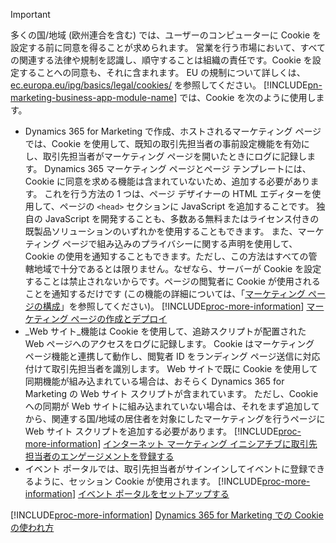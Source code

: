 > [!IMPORTANT]
> 多くの国/地域 (欧州連合を含む) では、ユーザーのコンピューターに Cookie を設定する前に同意を得ることが求められます。 営業を行う市場において、すべての関連する法律や規制を認識し、順守することは組織の責任です。Cookie を設定することへの同意も、それに含まれます。 EU の規制について詳しくは、[ec.europa.eu/ipg/basics/legal/cookies/](http://ec.europa.eu/ipg/basics/legal/cookies/) を参照してください。 [!INCLUDE[pn-marketing-business-app-module-name](../includes/pn-marketing-business-app-module-name.md)] では、Cookie を次のように使用します。
> - Dynamics 365 for Marketing で作成、ホストされるマーケティング ページでは、Cookie を使用して、既知の取引先担当者の事前設定機能を有効にし、取引先担当者がマーケティング ページを開いたときにログに記録します。 Dynamics 365 マーケティング ページとページ テンプレートには、Cookie に同意を求める機能は含まれていないため、追加する必要があります。 これを行う方法の 1 つは、ページ デザイナーの HTML エディターを使用して、ページの `<head>` セクションに JavaScript を追加することです。 独自の JavaScript を開発することも、多数ある無料またはライセンス付きの既製品ソリューションのいずれかを使用することもできます。 また、マーケティング ページで組み込みのプライバシーに関する声明を使用して、Cookie の使用を通知することもできます。ただし、この方法はすべての管轄地域で十分であるとは限りません。なぜなら、サーバーが Cookie を設定することは禁止されないからです。ページの閲覧者に Cookie が使用されることを通知するだけです (この機能の詳細については、「[マーケティング ページの構成](../marketing/marketing-settings.md#config-mkt-pages)」を参照してください)。 [!INCLUDE[proc-more-information](../includes/proc-more-information.md)] [マーケティング ページの作成とデプロイ](../marketing/create-deploy-marketing-pages.md)
> - _Web サイト_機能は Cookie を使用して、追跡スクリプトが配置された Web ページへのアクセスをログに記録します。 Cookie はマーケティング ページ機能と連携して動作し、閲覧者 ID をランディング ページ送信に対応付けて取引先担当者を識別します。 Web サイトで既に Cookie を使用して同期機能が組み込まれている場合は、おそらく Dynamics 365 for Marketing の Web サイト スクリプトが含まれています。 ただし、Cookie への同期が Web サイトに組み込まれていない場合は、それをまず追加してから、関連する国/地域の居住者を対象にしたマーケティングを行うページに Web サイト スクリプトを追加する必要があります。 [!INCLUDE[proc-more-information](../includes/proc-more-information.md)] [インターネット マーケティング イニシアチブに取引先担当者のエンゲージメントを登録する](../marketing/register-engagement.md)
> - イベント ポータルでは、取引先担当者がサインインしてイベントに登録できるように、セッション Cookie が使用されます。 [!INCLUDE[proc-more-information](../includes/proc-more-information.md)] [イベント ポータルをセットアップする](../marketing/set-up-event-portal.md)
> 
> [!INCLUDE[proc-more-information](../includes/proc-more-information.md)] [Dynamics 365 for Marketing での Cookie の使われ方](../marketing/cookies.md)
